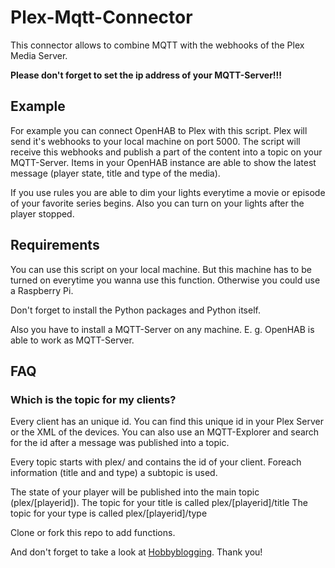 # Plex-Mqtt-Connector

This connector allows to combine MQTT with the webhooks of the Plex Media Server.

**Please don't forget to set the ip address of your MQTT-Server!!!**

## Example

For example you can connect OpenHAB to Plex with this script. Plex will send it's webhooks to your local machine on port 5000. The script will receive this webhooks and publish a part of the content into a topic on your MQTT-Server. Items in your OpenHAB instance are able to show the latest message (player state, title and type of the media).

If you use rules you are able to dim your lights everytime a movie or episode of your favorite series begins. Also you can turn on your lights after the player stopped.

## Requirements

You can use this script on your local machine. But this machine has to be turned on everytime you wanna use this function. Otherwise you could use a Raspberry Pi.

Don't forget to install the Python packages and Python itself.

Also you have to install a MQTT-Server on any machine. E. g. OpenHAB is able to work as MQTT-Server.

## FAQ

### Which is the topic for my clients?

Every client has an unique id. You can find this unique id in your Plex Server or the XML of the devices. You can also use an MQTT-Explorer and search for the id after a message was published into a topic.

Every topic starts with plex/ and contains the id of your client. Foreach information (title and and type) a subtopic is used.

The state of your player will be published into the main topic (plex/[playerid]).
The topic for your title is called plex/[playerid]/title
The topic for your type is called plex/[playerid]/type


Clone or fork this repo to add functions.

And don't forget to take a look at [Hobbyblogging](https://hobbyblogging.de). Thank you!